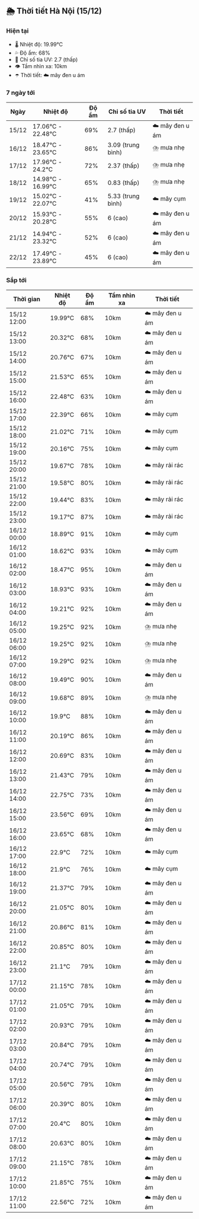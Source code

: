 ## 🌦️ Thời tiết Hà Nội (15/12)

### Hiện tại

- 🌡️ Nhiệt độ: 19.99℃
- 💦 Độ ẩm: 68%
- 🌟 Chỉ số tia UV: 2.7 (thấp)
- 👁️ Tầm nhìn xa: 10km
- ☂️ Thời tiết: ☁️ mây đen u ám

### 7 ngày tới

| Ngày | Nhiệt độ | Độ ẩm | Chỉ số tia UV | Thời tiết |
| --- | --- | --- | --- | --- |
| 15/12 | 17.06℃ - 22.48℃ | 69% | 2.7 (thấp) | ☁️ mây đen u ám |
| 16/12 | 18.47℃ - 23.65℃ | 86% | 3.09 (trung bình) | ⛈️ mưa nhẹ |
| 17/12 | 17.96℃ - 24.2℃ | 72% | 2.37 (thấp) | ⛈️ mưa nhẹ |
| 18/12 | 14.98℃ - 16.99℃ | 65% | 0.83 (thấp) | ⛈️ mưa nhẹ |
| 19/12 | 15.02℃ - 22.07℃ | 41% | 5.33 (trung bình) | ☁️ mây cụm |
| 20/12 | 15.93℃ - 20.28℃ | 55% | 6 (cao) | ☁️ mây đen u ám |
| 21/12 | 14.94℃ - 23.32℃ | 52% | 6 (cao) | ☁️ mây đen u ám |
| 22/12 | 17.49℃ - 23.89℃ | 45% | 6 (cao) | ☁️ mây đen u ám |

### Sắp tới

| Thời gian | Nhiệt độ | Độ ẩm | Tầm nhìn xa | Thời tiết |
| --- | --- | --- | --- | --- |
| 15/12 12:00 | 19.99℃ | 68% | 10km | ☁️ mây đen u ám |
| 15/12 13:00 | 20.32℃ | 68% | 10km | ☁️ mây đen u ám |
| 15/12 14:00 | 20.76℃ | 67% | 10km | ☁️ mây đen u ám |
| 15/12 15:00 | 21.53℃ | 65% | 10km | ☁️ mây đen u ám |
| 15/12 16:00 | 22.48℃ | 63% | 10km | ☁️ mây đen u ám |
| 15/12 17:00 | 22.39℃ | 66% | 10km | ☁️ mây cụm |
| 15/12 18:00 | 21.02℃ | 71% | 10km | ☁️ mây cụm |
| 15/12 19:00 | 20.16℃ | 75% | 10km | ☁️ mây cụm |
| 15/12 20:00 | 19.67℃ | 78% | 10km | ☁️ mây rải rác |
| 15/12 21:00 | 19.58℃ | 80% | 10km | ☁️ mây rải rác |
| 15/12 22:00 | 19.44℃ | 83% | 10km | ☁️ mây rải rác |
| 15/12 23:00 | 19.17℃ | 87% | 10km | ☁️ mây rải rác |
| 16/12 00:00 | 18.89℃ | 91% | 10km | ☁️ mây cụm |
| 16/12 01:00 | 18.62℃ | 93% | 10km | ☁️ mây cụm |
| 16/12 02:00 | 18.47℃ | 95% | 10km | ☁️ mây đen u ám |
| 16/12 03:00 | 18.93℃ | 93% | 10km | ☁️ mây đen u ám |
| 16/12 04:00 | 19.21℃ | 92% | 10km | ☁️ mây đen u ám |
| 16/12 05:00 | 19.25℃ | 92% | 10km | ⛈️ mưa nhẹ |
| 16/12 06:00 | 19.25℃ | 92% | 10km | ⛈️ mưa nhẹ |
| 16/12 07:00 | 19.29℃ | 92% | 10km | ⛈️ mưa nhẹ |
| 16/12 08:00 | 19.49℃ | 90% | 10km | ☁️ mây đen u ám |
| 16/12 09:00 | 19.68℃ | 89% | 10km | ⛈️ mưa nhẹ |
| 16/12 10:00 | 19.9℃ | 88% | 10km | ☁️ mây đen u ám |
| 16/12 11:00 | 20.19℃ | 86% | 10km | ☁️ mây đen u ám |
| 16/12 12:00 | 20.69℃ | 83% | 10km | ☁️ mây đen u ám |
| 16/12 13:00 | 21.43℃ | 79% | 10km | ☁️ mây đen u ám |
| 16/12 14:00 | 22.75℃ | 73% | 10km | ☁️ mây đen u ám |
| 16/12 15:00 | 23.56℃ | 69% | 10km | ☁️ mây đen u ám |
| 16/12 16:00 | 23.65℃ | 68% | 10km | ☁️ mây đen u ám |
| 16/12 17:00 | 22.9℃ | 72% | 10km | ☁️ mây cụm |
| 16/12 18:00 | 21.9℃ | 76% | 10km | ☁️ mây cụm |
| 16/12 19:00 | 21.37℃ | 79% | 10km | ☁️ mây đen u ám |
| 16/12 20:00 | 21.05℃ | 80% | 10km | ☁️ mây đen u ám |
| 16/12 21:00 | 20.86℃ | 81% | 10km | ☁️ mây đen u ám |
| 16/12 22:00 | 20.85℃ | 80% | 10km | ☁️ mây đen u ám |
| 16/12 23:00 | 21.1℃ | 79% | 10km | ☁️ mây đen u ám |
| 17/12 00:00 | 21.15℃ | 78% | 10km | ☁️ mây đen u ám |
| 17/12 01:00 | 21.05℃ | 79% | 10km | ☁️ mây đen u ám |
| 17/12 02:00 | 20.93℃ | 79% | 10km | ☁️ mây đen u ám |
| 17/12 03:00 | 20.84℃ | 79% | 10km | ☁️ mây đen u ám |
| 17/12 04:00 | 20.74℃ | 79% | 10km | ☁️ mây đen u ám |
| 17/12 05:00 | 20.56℃ | 79% | 10km | ☁️ mây đen u ám |
| 17/12 06:00 | 20.39℃ | 80% | 10km | ☁️ mây đen u ám |
| 17/12 07:00 | 20.4℃ | 80% | 10km | ☁️ mây đen u ám |
| 17/12 08:00 | 20.63℃ | 80% | 10km | ☁️ mây đen u ám |
| 17/12 09:00 | 21.15℃ | 78% | 10km | ☁️ mây đen u ám |
| 17/12 10:00 | 21.85℃ | 75% | 10km | ☁️ mây đen u ám |
| 17/12 11:00 | 22.56℃ | 72% | 10km | ☁️ mây đen u ám |
